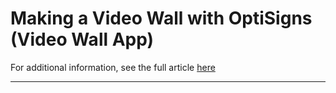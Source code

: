 # Making a Video Wall with OptiSigns (Video Wall App)

For additional information, see the full article [here](https://support.optisigns.com/hc/en-us/articles/33382537925267)

---
